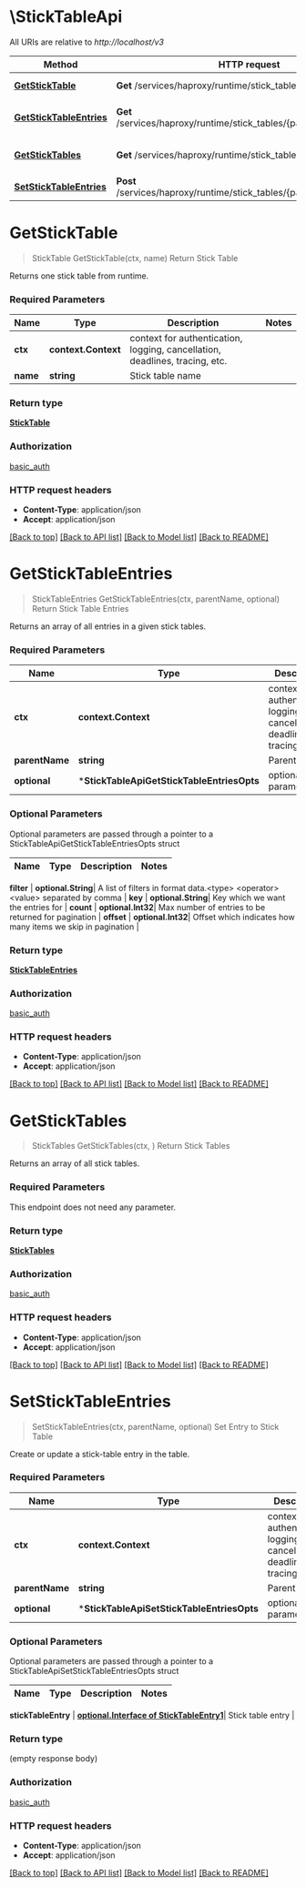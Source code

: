 # \StickTableApi

All URIs are relative to *http://localhost/v3*

Method | HTTP request | Description
------------- | ------------- | -------------
[**GetStickTable**](StickTableApi.md#GetStickTable) | **Get** /services/haproxy/runtime/stick_tables/{name} | Return Stick Table
[**GetStickTableEntries**](StickTableApi.md#GetStickTableEntries) | **Get** /services/haproxy/runtime/stick_tables/{parent_name}/entries | Return Stick Table Entries
[**GetStickTables**](StickTableApi.md#GetStickTables) | **Get** /services/haproxy/runtime/stick_tables | Return Stick Tables
[**SetStickTableEntries**](StickTableApi.md#SetStickTableEntries) | **Post** /services/haproxy/runtime/stick_tables/{parent_name}/entries | Set Entry to Stick Table


# **GetStickTable**
> StickTable GetStickTable(ctx, name)
Return Stick Table

Returns one stick table from runtime.

### Required Parameters

Name | Type | Description  | Notes
------------- | ------------- | ------------- | -------------
 **ctx** | **context.Context** | context for authentication, logging, cancellation, deadlines, tracing, etc.
  **name** | **string**| Stick table name | 

### Return type

[**StickTable**](stick_table.md)

### Authorization

[basic_auth](../README.md#basic_auth)

### HTTP request headers

 - **Content-Type**: application/json
 - **Accept**: application/json

[[Back to top]](#) [[Back to API list]](../README.md#documentation-for-api-endpoints) [[Back to Model list]](../README.md#documentation-for-models) [[Back to README]](../README.md)

# **GetStickTableEntries**
> StickTableEntries GetStickTableEntries(ctx, parentName, optional)
Return Stick Table Entries

Returns an array of all entries in a given stick tables.

### Required Parameters

Name | Type | Description  | Notes
------------- | ------------- | ------------- | -------------
 **ctx** | **context.Context** | context for authentication, logging, cancellation, deadlines, tracing, etc.
  **parentName** | **string**| Parent name | 
 **optional** | ***StickTableApiGetStickTableEntriesOpts** | optional parameters | nil if no parameters

### Optional Parameters
Optional parameters are passed through a pointer to a StickTableApiGetStickTableEntriesOpts struct

Name | Type | Description  | Notes
------------- | ------------- | ------------- | -------------

 **filter** | **optional.String**| A list of filters in format data.&lt;type&gt; &lt;operator&gt; &lt;value&gt; separated by comma | 
 **key** | **optional.String**| Key which we want the entries for | 
 **count** | **optional.Int32**| Max number of entries to be returned for pagination | 
 **offset** | **optional.Int32**| Offset which indicates how many items we skip in pagination | 

### Return type

[**StickTableEntries**](stick_table_entries.md)

### Authorization

[basic_auth](../README.md#basic_auth)

### HTTP request headers

 - **Content-Type**: application/json
 - **Accept**: application/json

[[Back to top]](#) [[Back to API list]](../README.md#documentation-for-api-endpoints) [[Back to Model list]](../README.md#documentation-for-models) [[Back to README]](../README.md)

# **GetStickTables**
> StickTables GetStickTables(ctx, )
Return Stick Tables

Returns an array of all stick tables.

### Required Parameters
This endpoint does not need any parameter.

### Return type

[**StickTables**](stick_tables.md)

### Authorization

[basic_auth](../README.md#basic_auth)

### HTTP request headers

 - **Content-Type**: application/json
 - **Accept**: application/json

[[Back to top]](#) [[Back to API list]](../README.md#documentation-for-api-endpoints) [[Back to Model list]](../README.md#documentation-for-models) [[Back to README]](../README.md)

# **SetStickTableEntries**
> SetStickTableEntries(ctx, parentName, optional)
Set Entry to Stick Table

Create or update a stick-table entry in the table.

### Required Parameters

Name | Type | Description  | Notes
------------- | ------------- | ------------- | -------------
 **ctx** | **context.Context** | context for authentication, logging, cancellation, deadlines, tracing, etc.
  **parentName** | **string**| Parent name | 
 **optional** | ***StickTableApiSetStickTableEntriesOpts** | optional parameters | nil if no parameters

### Optional Parameters
Optional parameters are passed through a pointer to a StickTableApiSetStickTableEntriesOpts struct

Name | Type | Description  | Notes
------------- | ------------- | ------------- | -------------

 **stickTableEntry** | [**optional.Interface of StickTableEntry1**](StickTableEntry1.md)| Stick table entry | 

### Return type

 (empty response body)

### Authorization

[basic_auth](../README.md#basic_auth)

### HTTP request headers

 - **Content-Type**: application/json
 - **Accept**: application/json

[[Back to top]](#) [[Back to API list]](../README.md#documentation-for-api-endpoints) [[Back to Model list]](../README.md#documentation-for-models) [[Back to README]](../README.md)

